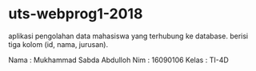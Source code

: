 # uts-webprog1-2018
aplikasi pengolahan data mahasiswa yang terhubung ke database. berisi tiga kolom (id, nama, jurusan).

Nama    : Mukhammad Sabda Abdulloh
Nim     : 16090106
Kelas   : TI-4D
